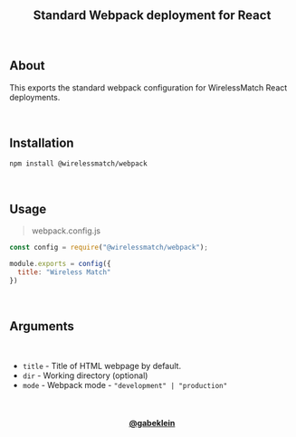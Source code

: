 <br/>

<h2 align="center">Standard Webpack deployment for React</h2>

<br/>

## About
This exports the standard webpack configuration for WirelessMatch React deployments. 

<br/>

## Installation

```
npm install @wirelessmatch/webpack
```

<br/>

## Usage

> webpack.config.js
```js
const config = require("@wirelessmatch/webpack");

module.exports = config({
  title: "Wireless Match"
})
```

<br/>

## Arguments

<br/>

- `title` - Title of HTML webpage by default.
- `dir` - Working directory (optional)
- `mode` - Webpack mode - `"development" | "production"`

<br/>

<h4 align="center"><a href="https://github.com/gabeklein">@gabeklein</a></h4>

<br/><br/>
